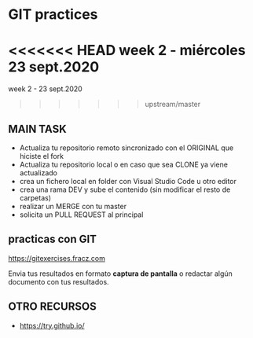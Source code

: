 # GIT practices
<<<<<<< HEAD
week 2 - miércoles 23 sept.2020
=======
week 2 - 23 sept.2020
>>>>>>> upstream/master

## MAIN TASK
- Actualiza tu repositorio remoto sincronizado con el ORIGINAL que hiciste el fork
- Actualiza tu repositorio local o en caso que sea CLONE ya viene actualizado
- crea un fichero local en <your-code> folder con Visual Studio Code u otro editor
- crea una rama DEV y sube el contenido (sin modificar el resto de carpetas)
- realizar un MERGE con tu master
- solicita un PULL REQUEST al principal
 

## practicas con GIT

 https://gitexercises.fracz.com

 Envia tus resultados en formato **captura de pantalla** o redactar algún documento con tus resultados.

## OTRO RECURSOS

- https://try.github.io/
